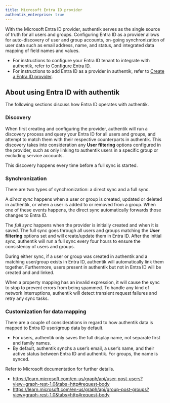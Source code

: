 ```yaml
---
title: Microsoft Entra ID provider
authentik_enterprise: true
---
```


With the Microsoft Entra ID provider, authentik serves as the single source of truth for all users and groups. Configuring Entra ID as a provider allows for auto-discovery of user and group accounts, on-going synchronization of user data such as email address, name, and status, and integrated data mapping of field names and values.

- For instructions to configure your Entra ID tenant to integrate with authentik, refer to [Configure Entra ID](./setup-entra.md).
- For instructions to add Entra ID as a provider in authentik, refer to [Create a Entra ID provider](./add-entra-provider.md).

## About using Entra ID with authentik

The following sections discuss how Entra ID operates with authentik.

### Discovery

When first creating and configuring the provider, authentik will run a discovery process and query your Entra ID for all users and groups, and attempt to match them with their respective counterparts in authentik. This discovery takes into consideration any **User filtering** options configured in the provider, such as only linking to authentik users in a specific group or excluding service accounts.

This discovery happens every time before a full sync is started.

### Synchronization

There are two types of synchronization: a direct sync and a full sync.

A _direct sync_ happens when a user or group is created, updated or deleted in authentik, or when a user is added to or removed from a group. When one of these events happens, the direct sync automatically forwards those changes to Entra ID.

The _full sync_ happens when the provider is initially created and when it is saved. The full sync goes through all users and groups matching the **User filtering** options set and will create/update them in Entra ID. After the initial sync, authentik will run a full sync every four hours to ensure the consistency of users and groups.

During either sync, if a user or group was created in authentik and a matching user/group exists in Entra ID, authentik will automatically link them together. Furthermore, users present in authentik but not in Entra ID will be created and and linked.

When a property mapping has an invalid expression, it will cause the sync to stop to prevent errors from being spammed. To handle any kind of network interruptions, authentik will detect transient request failures and retry any sync tasks.

### Customization for data mapping

There are a couple of considerations in regard to how authentik data is mapped to Entra ID user/group data by default.

- For users, authentik only saves the full display name, not separate first and family names.
- By default, authentik synchs a user’s email, a user’s name, and their active status between Entra ID and authentik. For groups, the name is synced.

Refer to Microsoft documentation for further details.

- https://learn.microsoft.com/en-us/graph/api/user-post-users?view=graph-rest-1.0&tabs=http#request-body
- https://learn.microsoft.com/en-us/graph/api/group-post-groups?view=graph-rest-1.0&tabs=http#request-body
